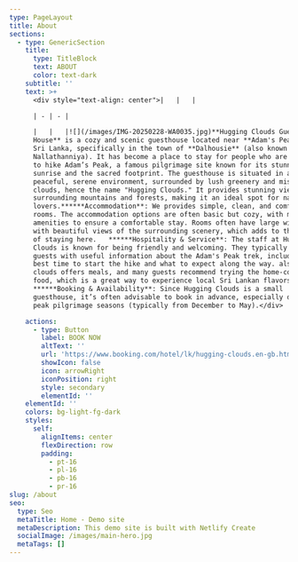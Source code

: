 ```yaml
---
type: PageLayout
title: About
sections:
  - type: GenericSection
    title:
      type: TitleBlock
      text: ABOUT
      color: text-dark
    subtitle: ''
    text: >+
      <div style="text-align: center">|   |   |

      | - | - |

      |   |   |![](/images/IMG-20250228-WA0035.jpg)**Hugging Clouds Guest
      House** is a cozy and scenic guesthouse located near **Adam's Peak** in
      Sri Lanka, specifically in the town of **Dalhousie** (also known as
      Nallathanniya). It has become a place to stay for people who are planning
      to hike Adam’s Peak, a famous pilgrimage site known for its stunning
      sunrise and the sacred footprint. The guesthouse is situated in a
      peaceful, serene environment, surrounded by lush greenery and misty
      clouds, hence the name "Hugging Clouds." It provides stunning views of the
      surrounding mountains and forests, making it an ideal spot for nature
      lovers.******Accommodation**: We provides simple, clean, and comfortable
      rooms. The accommodation options are often basic but cozy, with modern
      amenities to ensure a comfortable stay. Rooms often have large windows
      with beautiful views of the surrounding scenery, which adds to the charm
      of staying here.   ******Hospitality & Service**: The staff at Hugging
      Clouds is known for being friendly and welcoming. They typically provide
      guests with useful information about the Adam's Peak trek, including the
      best time to start the hike and what to expect along the way. also hugging
      clouds offers meals, and many guests recommend trying the home-cooked
      food, which is a great way to experience local Sri Lankan flavors. 
      ******Booking & Availability**: Since Hugging Clouds is a small
      guesthouse, it’s often advisable to book in advance, especially during
      peak pilgrimage seasons (typically from December to May).</div>

    actions:
      - type: Button
        label: BOOK NOW
        altText: ''
        url: 'https://www.booking.com/hotel/lk/hugging-clouds.en-gb.html?aid800999'
        showIcon: false
        icon: arrowRight
        iconPosition: right
        style: secondary
        elementId: ''
    elementId: ''
    colors: bg-light-fg-dark
    styles:
      self:
        alignItems: center
        flexDirection: row
        padding:
          - pt-16
          - pl-16
          - pb-16
          - pr-16
slug: /about
seo:
  type: Seo
  metaTitle: Home - Demo site
  metaDescription: This demo site is built with Netlify Create
  socialImage: /images/main-hero.jpg
  metaTags: []
---
```


